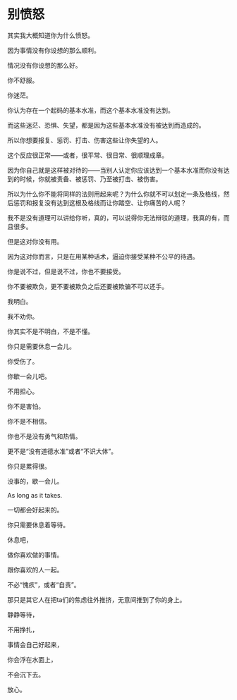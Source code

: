 # 别愤怒

其实我大概知道你为什么愤怒。



因为事情没有你设想的那么顺利。

情况没有你设想的那么好。

你不舒服。

你迷茫。

你认为存在一个起码的基本水准，而这个基本水准没有达到。

而这些迷茫、恐惧、失望，都是因为这些基本水准没有被达到而造成的。

所以你想要报复、惩罚、打击、伤害这些让你失望的人。

这个反应很正常——或者，很平常、很日常、很顺理成章。

因为你自己就是这样被对待的——当别人认定你应该达到一个基本水准而你没有达到的时候，你就被责备、被惩罚、乃至被打击、被伤害。

所以为什么你不能将同样的法则用起来呢？为什么你就不可以划定一条及格线，然后惩罚和报复没有达到这根及格线而让你踏空、让你痛苦的人呢？

我不是没有道理可以讲给你听，真的，可以说得你无法辩驳的道理，我真的有，而且很多。

但是这对你没有用。

因为这对你而言，只是在用某种话术，逼迫你接受某种不公平的待遇。

你是说不过，但是说不过，你也不要接受。

你不要被欺负，更不要被欺负之后还要被欺骗不可以还手。

我明白。

我不劝你。

你其实不是不明白，不是不懂。

你只是需要休息一会儿。

你受伤了。

你歇一会儿吧。

不用担心。



你不是害怕。

你不是不相信。

你也不是没有勇气和热情。

更不是“没有道德水准”或者“不识大体”。

你只是累得很。





没事的，歇一会儿。

As long as it takes.





一切都会好起来的。

你只需要休息着等待。



休息吧，

做你喜欢做的事情。

跟你喜欢的人一起。



不必“愧疚”，或者“自责”。

那只是其它人在把ta们的焦虑往外推挤，无意间推到了你的身上。



静静等待，

不用挣扎，

事情会自己好起来，

你会浮在水面上，

不会沉下去。



放心。

